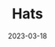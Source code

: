 ---
title: Hats
fulltitle: Hats
date: 2023-03-18
tags:
- 2023
characters:
- tzipora
categories:
- clothing & uniforms
keywords:
- 2023
url: /stories/hats/
toc: false
rgb: 254, 86, 71
image: /images/sketches/hats.jpg
reddit: null
print: null
video: null
caption: A) the beret B) the sunhat and C) the [crown](/stories/crown)
---